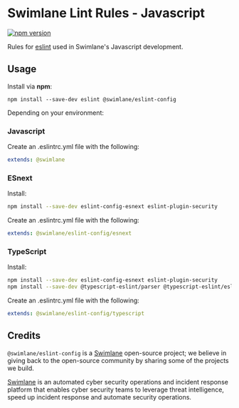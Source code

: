 # Swimlane Lint Rules - Javascript

[![npm version](https://badge.fury.io/js/eslint-config-swimlane.svg)](https://badge.fury.io/js/eslint-config-swimlane)

Rules for [eslint](https://github.com/eslint/eslint) used in Swimlane's Javascript development.

## Usage
Install via **npm**:

`npm install --save-dev eslint @swimlane/eslint-config`

Depending on your environment:

### Javascript

Create an .eslintrc.yml file with the following:

```yaml
extends: @swimlane
```

### ESnext

Install:

```sh
npm install --save-dev eslint-config-esnext eslint-plugin-security
```

Create an .eslintrc.yml file with the following:

```yaml
extends: @swimlane/eslint-config/esnext
```

### TypeScript

Install:

```sh
npm install --save-dev eslint-config-esnext eslint-plugin-security
npm install --save-dev @typescript-eslint/parser @typescript-eslint/eslint-plugin
```

Create an .eslintrc.yml file with the following:

```yaml
extends: @swimlane/eslint-config/typescript
```

## Credits
`@swimlane/eslint-config` is a [Swimlane](http://swimlane.com) open-source project; we
believe in giving back to the open-source community by sharing some of the
projects we build.

[Swimlane](http://www.swimlane.com) is an automated cyber security operations and incident response
platform that enables cyber security teams to leverage threat intelligence,
speed up incident response and automate security operations.
